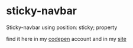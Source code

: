 # sticky-navbar
Sticky-navbar using position: sticky; property

find it here in my [codepen](https://codepen.io/bhargavkadali39/pen/mdBEzYQ) account and in my [site](https://sticky-navbar-lyart.vercel.app/)
